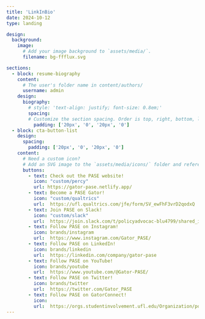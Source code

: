 ```yaml
---
title: 'LinkInBio'
date: 2024-10-12
type: landing

design:
  background:
    image:
      # Add your image background to `assets/media/`.
      filename: bg-ffflux.svg

sections:
  - block: resume-biography
    content:
      # The user's folder name in content/authors/
      username: admin
    design:
      biography:
        # style: 'text-align: justify; font-size: 0.8em;'
        spacing:
        # Customize the section spacing. Order is top, right, bottom, left.
          padding: ['20px', '0', '20px', '0']
  - block: cta-button-list
    design:
      spacing:
        padding: ['20px', '0', '20px', '0']
    content:
      # Need a custom icon?
      # Add an SVG image to the `assets/media/icons/` folder and reference it in the `icon` field below
      buttons:
        - text: Check out the PASE website!
          icon: "custom/percy"
          url: https://gator-pase.netlify.app/
        - text: Become a PASE Gator!
          icon: "custom/qualtrics"
          url:  https://ufl.qualtrics.com/jfe/form/SV_ewFhF3vrD2qodxQ
        - text: Join PASE on Slack!
          icon: "custom/slack"
          url:  https://join.slack.com/t/policyadvocac-blu4799/shared_invite/zt-2sqgon4ow-O0msj48Ujyd__QtJgzO8JA
        - text: Follow PASE on Instagram!
          icon: brands/instagram
          url:  https://www.instagram.com/Gator_PASE/
        - text: Follow PASE on LinkedIn!
          icon: brands/linkedin
          url:  https://linkedin.com/company/gator-pase
        - text: Follow PASE on YouTube!
          icon: brands/youtube
          url:  https://www.youtube.com/@Gator-PASE/
        - text: Follow PASE on Twitter!
          icon: brands/twitter
          url:  https://twitter.com/Gator_PASE
        - text: Follow PASE on GatorConnect!
          icon: 
          url:  https://orgs.studentinvolvement.ufl.edu/Organization/policy-advocacy-in-science-and-engineering
---
```

